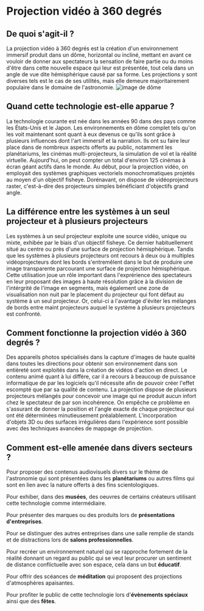 # Projection vidéo à 360 degrés

## De quoi s'agit-il ?
La projection vidéo à 360 degrés est la création d'un environnement immersif produit dans un dôme, horizontal ou incliné, mettant en avant ce vouloir de donner aux spectateurs la sensation de faire partie ou du moins d'être dans cette nouvelle espace qui leur est présentée, tout cela dans un angle de vue dite hémisphérique causé par sa forme. Les projections y sont diverses tels est le cas de ses utilités, mais elle demeure majoritairement populaire dans le domaine de l'astronomie. 
![image de dôme](https://www.softmachine.de/wp-content/uploads/2016/06/05720-v01-01so-Traumzeit-Dome-SoG.png)

## Quand cette technologie est-elle apparue ?
La technologie courante est née dans les années 90 dans des pays comme les États-Unis et le Japon. Les environnements en dôme complet tels qu'on les voit maintenant sont quant à eux devenus ce qu'ils sont grâce à plusieurs influences dont l'art immersif et la narration. Ils ont su faire leur place dans de nombreux aspects offerts au public, notamment les planétariums, les cinémas multi-projecteurs, la simulation de vol et la réalité virtuelle. Aujourd'hui, on peut compter un total d'environ 125 cinémas à écran géant actifs dans le monde. Au début, pour la projection vidéo, on employait des systèmes graphiques vectoriels monochromatiques projetés au moyen d'un objectif fisheye. Dorénavant, on dispose de vidéoprojecteurs raster, c'est-à-dire des projecteurs simples bénéficiant d'objectifs grand angle. 

## La différence entre les systèmes à un seul projecteur et à plusieurs projecteurs
Les systèmes à un seul projecteur exploite une source vidéo, unique ou mixte, exhibée par le biais d'un objectif fisheye. Ce dernier habituellement situé au centre ou près d'une surface de projection hémisphérique. Tandis que les systèmes à plusieurs projecteurs ont recours à deux ou à multiples vidéoprojecteurs dont les bords s'entremêlent dans le but de produire une image transparente parcourant une surface de projection hémisphérique. Cette utilisation joue un rôle important dans l'exprérience des spectateurs en leur proposant des images à haute résolution grâce à la division de l'intérgrité de l'image en segments, mais également une zone de visualisation non nuit par le placement du projecteur qui font défaut au système à un seul projecteur. Or, celui-ci a l'avantage d'éviter les mélanges de bords entre maint projecteurs auquel le système à plusieurs projecteurs est confronté.

## Comment fonctionne la projection vidéo à 360 degrés ?
Des appareils photos spécialisés dans la capture d'images de haute qualité dans toutes les directions pour obtenir son environnement dans son entièreté sont exploités dans la création de vidéos d'action en direct. Le contenu animé quant à lui diffère, car il a recours à beaucoup de puissance informatique de par les logiciels qu'il nécessite afin de pouvoir créer l'effet escompté que par sa qualité de contenu. La projection dispose de plusieurs projecteurs mélangés pour concevoir une image qui ne produit aucun infort chez le spectateur de par son incohérence. On empêche ce problème en s'assurant de donner la position et l'angle exacte de chaque projecteur qui ont été déterminées minutieusement préalablement. L'incorporation d'objets 3D ou des surfaces irrégulières dans l'expérience sont possible avec des techniques avancées de mappage de projection. 

## Comment est-elle amenée dans divers secteurs ?
Pour proposer des contenus audiovisuels divers sur le thème de l'astronomie qui sont présentées dans les **planétariums** ou autres films qui sont en lien avec la nature offerts à des fins scientologiques.

Pour exhiber, dans des **musées**, des oeuvres de certains créateurs utilisant cette technologie comme intermédiaire.  

Pour présenter des marques ou des produits lors de **présentations d'entreprises**. 

Pour se distinguer des autres entreprises dans une salle remplie de stands et de distractions lors de **salons professionnelles**.

Pour recréer un environnement naturel qui se rapproche fortement de la réalité donnant un regard au public qui se veut leur procurer un sentiment de distance conflictuelle avec son espace, cela dans un but **éducatif**.

Pour offrir des scéances de **méditation** qui proposent des projections d'atmosphères apaisantes.

Pour profiter le public de cette technologie lors d'**évènements spéciaux** ainsi que des **fêtes**. 
